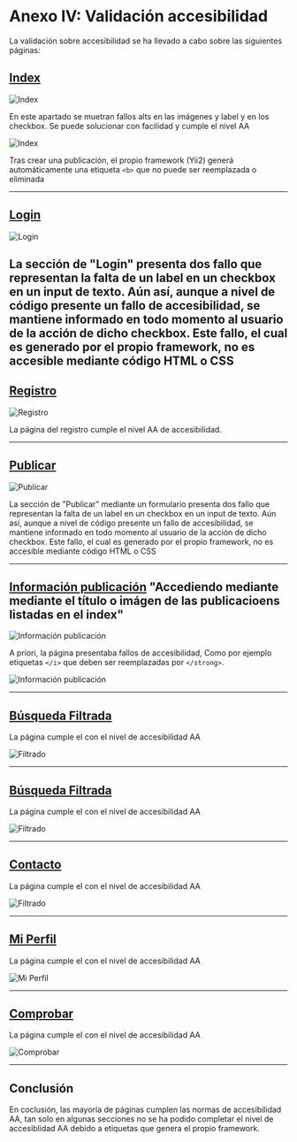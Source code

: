 Anexo IV: Validación accesibilidad
========================

La validación sobre accesibilidad se ha llevado a cabo sobre las siguientes páginas:

[Index](http://animas.herokuapp.com/index.php)
---------

![Index](img/accesibilidad/accesibilidad-index1.png)

En este apartado se muetran fallos alts en las imágenes y label y en los checkbox. Se puede solucionar con facilidad y cumple el nivel AA

![Index](img/accesibilidad/accesibilidad-index.png)

Tras crear una publicación, el propio framework (Yii2) generá automáticamente una etiqueta  `<b>` que no puede ser reemplazada o eliminada

-------------------------------------------------

[Login](http://animas.herokuapp.com/user/login.php)
---------


![Login](img/accesibilidad/accesibilidad-login.png)

La sección de "Login" presenta dos fallo que representan la falta de un label en un checkbox en un input de texto. Aún así, aunque a nivel de código presente un fallo de accesibilidad, se mantiene informado en todo momento al usuario de la acción de dicho checkbox. Este fallo, el cual es generado por el propio framework, no es accesible mediante código HTML o CSS
-------------------------------------------------

[Registro](http://animas.herokuapp.com/user/register.php)
---------


![Registro](img/accesibilidad/accesibilidad-registro.png)

La página del registro cumple el nivel AA de accesibilidad.

-------------------------------------------------

[Publicar](https://animas.herokuapp.com/publicaciones/create.php)
---------


![Publicar](img/accesibilidad/accesibilidad-formulario.png)

La sección de "Publicar" mediante un formulario presenta dos fallo que representan la falta de un label en un checkbox en un input de texto. Aún así, aunque a nivel de código presente un fallo de accesibilidad, se mantiene informado en todo momento al usuario de la acción de dicho checkbox. Este fallo, el cual es generado por el propio framework, no es accesible mediante código HTML o CSS


-------------------------------------------------

[Información publicación](http://animas.herokuapp.com/index.php)
"Accediendo mediante mediante el título o imágen de las publicacioens listadas en el index"
---------

![Información publicación](img/accesibilidad/accesibilidad-viewpub1.png)

A priori, la página presentaba fallos de accesibilidad, Como por ejemplo etiquetas `</i>` que deben ser reemplazadas por `</strong>`.

![Información publicación](img/accesibilidad/accesibilidad-viewpublicar2.png)

-------------------------------------------------

[Búsqueda Filtrada](http://animas.herokuapp.com/site/filtro)
---------
La página cumple el con el nivel de accesibilidad AA

![Filtrado](img/accesibilidad/accesibilidad-filtrado.png)


-------------------------------------------------

[Búsqueda Filtrada](http://animas.herokuapp.com/site/filtro)
---------
La página cumple el con el nivel de accesibilidad AA

![Filtrado](img/accesibilidad/accesibilidad-filtrado.png)


-------------------------------------------------

[Contacto](http://animas.herokuapp.com/site/contact)
---------
La página cumple el con el nivel de accesibilidad AA

![Filtrado](img/accesibilidad/accesibilidad-contacto.png)


-------------------------------------------------

[Mi Perfil](http://animas.herokuapp.com/user/14)
---------
La página cumple el con el nivel de accesibilidad AA

![Mi Perfil](img/accesibilidad/accesibilidad-miperfil.png)

-------------------------------------------------


[Comprobar](http://animas.herokuapp.com/publicaciones/comprobar)
---------
La página cumple el con el nivel de accesibilidad AA

![Comprobar](img/accesibilidad/publicaciones-comprobar.png)

-------------------------------------------------


Conclusión
-----------------

En coclusión, las mayoría de páginas cumplen las normas de accesibilidad AA, tan solo en algunas secciones no se ha podido completar el nivel de accesiblidad AA debido a etiquetas que genera el propio framework.
